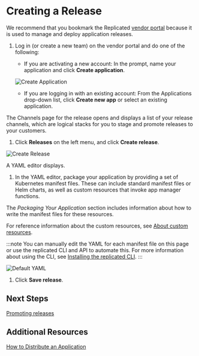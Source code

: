 # Creating a Release

We recommend that you bookmark the Replicated [vendor portal](https://vendor.replicated.com) because it is used to manage and deploy application releases.

1. Log in (or create a new team) on the vendor portal and do one of the following:

    - If you are activating a new account: In the prompt, name your application and click **Create application**.

    ![Create Application](/images/guides/kots/create-application.png)

    - If you are logging in with an existing account: From the Applications drop-down list, click **Create new app** or select an existing application.

  The Channels page for the release opens and displays a list of your release channels, which are logical stacks for you to stage and promote releases to your customers.

1. Click **Releases** on the left menu, and click **Create release**.

  ![Create Release](/images/guides/kots/create-release.png)

  A YAML editor displays.

1. In the YAML editor, package your application by providing a set of Kubernetes manifest files. These can include standard manifest files or Helm charts, as well as custom resources that invoke app manager functions.

  The _Packaging Your Application_ section includes information about how to write the manifest files for these resources.

  For reference information about the custom resources, see [About custom resources](../reference/custom-resource-about).

  :::note
  You can manually edit the YAML for each manifest file on this page or use the replicated CLI and API to automate this. For more information about using the CLI, see [Installing the replicated CLI](../reference/replicated-cli-installing).
  :::

  ![Default YAML](/images/guides/kots/default-yaml.png)

1. Click **Save release**.

## Next Steps

[Promoting releases](releases-promoting)

## Additional Resources

[How to Distribute an Application](distributing-workflow)
